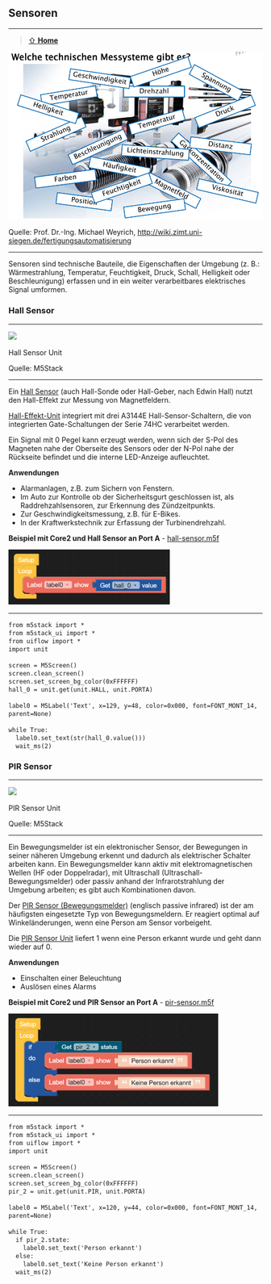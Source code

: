 Sensoren
--------
***

> [⇧ **Home**](../README.md)

![](https://raw.githubusercontent.com/iotkitv3/intro/main/images/Messysteme.png)

Quelle: Prof. Dr.-Ing. Michael Weyrich, http://wiki.zimt.uni-siegen.de/fertigungsautomatisierung

- - -

Sensoren sind technische Bauteile, die Eigenschaften der Umgebung (z. B.: Wärmestrahlung, Temperatur, Feuchtigkeit, Druck, Schall, Helligkeit oder Beschleunigung) erfassen und in ein weiter verarbeitbares elektrisches Signal umformen.

### Hall Sensor 
***

![](https://static-cdn.m5stack.com/resource/docs/static/assets/img/product_pics/unit/hall/hall_unit.webp) 

Hall Sensor Unit

Quelle: M5Stack

- - - 

Ein [Hall Sensor](http://de.wikipedia.org/wiki/Hall-Sensor) (auch Hall-Sonde oder Hall-Geber, nach Edwin Hall) nutzt den Hall-Effekt zur Messung von Magnetfeldern.

[Hall-Effekt-Unit](https://docs.m5stack.com/en/unit/hall) integriert mit drei A3144E Hall-Sensor-Schaltern, die von integrierten Gate-Schaltungen der Serie 74HC verarbeitet werden.

Ein Signal mit 0 Pegel kann erzeugt werden, wenn sich der S-Pol des Magneten nahe der Oberseite des Sensors oder der N-Pol nahe der Rückseite befindet und die interne LED-Anzeige aufleuchtet.

**Anwendungen**

*   Alarmanlagen, z.B. zum Sichern von Fenstern.
*   Im Auto zur Kontrolle ob der Sicherheitsgurt geschlossen ist, als Raddrehzahlsensoren, zur Erkennung des Zündzeitpunkts.
*   Zur Geschwindigkeitsmessung, z.B. für E-Bikes.
*   In der Kraftwerkstechnik zur Erfassung der Turbinendrehzahl.

**Beispiel mit Core2 und Hall Sensor an Port A** - [hall-sensor.m5f](hall-sensor.m5f)

![](images/hall-sensor.png)

- - -

    from m5stack import *
    from m5stack_ui import *
    from uiflow import *
    import unit
    
    screen = M5Screen()
    screen.clean_screen()
    screen.set_screen_bg_color(0xFFFFFF)
    hall_0 = unit.get(unit.HALL, unit.PORTA)
    
    label0 = M5Label('Text', x=129, y=48, color=0x000, font=FONT_MONT_14, parent=None)
    
    while True:
      label0.set_text(str(hall_0.value()))
      wait_ms(2)

### PIR Sensor 
***

![](https://static-cdn.m5stack.com/resource/docs/static/assets/img/product_pics/unit/pir/unit_pir_01.webp)

PIR Sensor Unit

Quelle: M5Stack

- - -

Ein Bewegungsmelder ist ein elektronischer Sensor, der Bewegungen in seiner näheren Umgebung erkennt und dadurch als elektrischer Schalter arbeiten kann. Ein Bewegungsmelder kann aktiv mit elektromagnetischen Wellen (HF oder Doppelradar), mit Ultraschall (Ultraschall-Bewegungsmelder) oder passiv anhand der Infrarotstrahlung der Umgebung arbeiten; es gibt auch Kombinationen davon.

Der [PIR Sensor (Bewegungsmelder)](http://de.wikipedia.org/wiki/Bewegungsmelder) (englisch passive infrared) ist der am häufigsten eingesetzte Typ von Bewegungsmeldern. Er reagiert optimal auf Winkeländerungen, wenn eine Person am Sensor vorbeigeht. 

Die [PIR Sensor Unit](https://docs.m5stack.com/en/unit/pir) liefert 1 wenn eine Person erkannt wurde und geht dann wieder auf 0.

**Anwendungen**

*   Einschalten einer Beleuchtung
*   Auslösen eines Alarms

**Beispiel mit Core2 und PIR Sensor an Port A** - [pir-sensor.m5f](pir-sensor.m5f)

![](images/pir-sensor.png)

- - -

    from m5stack import *
    from m5stack_ui import *
    from uiflow import *
    import unit
    
    screen = M5Screen()
    screen.clean_screen()
    screen.set_screen_bg_color(0xFFFFFF)
    pir_2 = unit.get(unit.PIR, unit.PORTA)
    
    label0 = M5Label('Text', x=120, y=44, color=0x000, font=FONT_MONT_14, parent=None)
    
    while True:
      if pir_2.state:
        label0.set_text('Person erkannt')
      else:
        label0.set_text('Keine Person erkannt')
      wait_ms(2)

